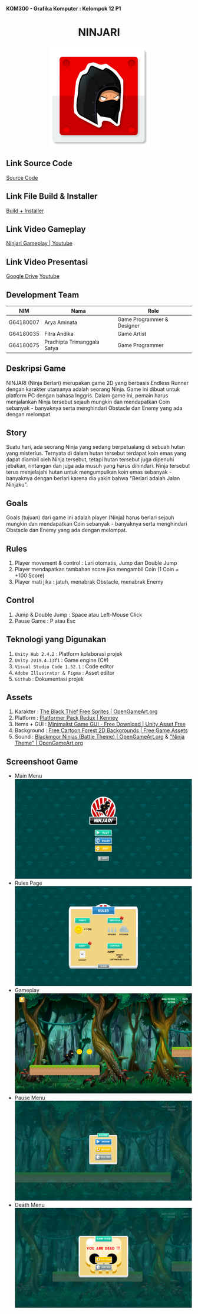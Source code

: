 **KOM300 - Grafika Komputer : Kelompok 12 P1**

# <div align="center">NINJARI</div>
<p align="center">
  <img src="https://github.com/Dhipz/Projek-GrafKom/blob/main/Image/Icon.png">
</p>

## Link Source Code
[Source Code](https://github.com/Dhipz/Ninjari)

## Link File Build & Installer
[Build + Installer](https://github.com/Dhipz/Projek-GrafKom/tree/main/Game)

## Link Video Gameplay
[Ninjari Gameplay | Youtube](https://youtu.be/LT818LJPIq4)

## Link Video Presentasi
[Google Drive](https://drive.google.com/file/d/1CP32tbwxzvtalH9GW3hOGVH9O45zroJx/view?usp=sharing)
[Youtube](https://youtu.be/3wXwP9-coM0) 

## Development Team 
|NIM|Nama|Role|
|---|---|---|
|G64180007|Arya Aminata|Game Programmer & Designer|
|G64180035|Fitra Andika|Game Artist|
|G64180075|Pradhipta Trimanggala Satya|Game Programmer|

## Deskripsi Game
NINJARI (Ninja Berlari) merupakan game 2D yang berbasis Endless Runner dengan karakter utamanya adalah seorang Ninja. Game ini dibuat untuk platform PC dengan bahasa Inggris. Dalam game ini, pemain harus menjalankan Ninja tersebut sejauh mungkin dan mendapatkan Coin sebanyak - banyaknya serta menghindari Obstacle dan Enemy yang ada dengan melompat.

## Story
Suatu hari, ada seorang Ninja yang sedang berpetualang di sebuah hutan yang misterius. Ternyata di dalam hutan tersebut terdapat koin emas yang dapat diambil oleh Ninja tersebut, tetapi hutan tersebut juga dipenuhi jebakan, rintangan dan juga ada musuh yang harus dihindari. Ninja tersebut terus menjelajahi hutan untuk mengumpulkan koin emas sebanyak - banyaknya dengan berlari karena dia yakin bahwa "Berlari adalah Jalan Ninjaku".

## Goals
Goals (tujuan) dari game ini adalah player (Ninja) harus berlari sejauh mungkin dan mendapatkan Coin sebanyak - banyaknya serta menghindari Obstacle dan Enemy yang ada dengan melompat.

## Rules
 1. Player movement & control : Lari otomatis, Jump dan Double Jump
 2. Player mendapatkan tambahan score jika mengambil Coin (1 Coin = +100 Score)
 3. Player mati jika : jatuh, menabrak Obstacle, menabrak Enemy

##  Control
 1. Jump & Double Jump :  Space atau Left-Mouse Click
 2. Pause Game : P atau Esc

## Teknologi yang Digunakan
 1. `Unity Hub 2.4.2` : Platform kolaborasi projek
 2. `Unity 2019.4.13f1` : Game engine (C#)
 3. `Visual Studio Code 1.52.1` : Code editor
 4. `Adobe Illustrator & Figma` : Asset editor
 5. `Github` : Dokumentasi projek

## Assets
 1. Karakter : [The Black Thief Free Sprites | OpenGameArt.org](https://opengameart.org/content/the-black-thief-free-sprites)
 2. Platform : [Platformer Pack Redux | Kenney](https://www.kenney.nl/assets/platformer-pack-redux)
 3. Items + GUI : [Minimalist Game GUI - Free Download | Unity Asset Free](https://unityassets4free.com/minimalist-game-gui/)
 4. Background : [Free Cartoon Forest 2D Backgrounds | Free Game Assets](https://free-game-assets.itch.io/free-cartoon-forest-2d-backgrounds)
 5. Sound : [Blackmoor Ninjas (Battle Theme) | OpenGameArt.org](https://opengameart.org/content/blackmoor-ninjas-battle-theme) & ["Ninja Theme" | OpenGameArt.org](https://opengameart.org/content/ninja-theme)

## Screenshoot Game
 - Main Menu
 ![mainmenu](https://github.com/Dhipz/Projek-GrafKom/blob/main/Image/gmainmenu.png)
 - Rules Page
 ![rules](https://github.com/Dhipz/Projek-GrafKom/blob/main/Image/grules.png)
 - Gameplay
 ![gameplay](https://github.com/Dhipz/Projek-GrafKom/blob/main/Image/gplay.png)
 - Pause Menu
 ![pause](https://github.com/Dhipz/Projek-GrafKom/blob/main/Image/gpause.png)
 - Death Menu
![death](https://github.com/Dhipz/Projek-GrafKom/blob/main/Image/gdeath.png)
